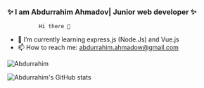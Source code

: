 ### ✨ I am Abdurrahim Ahmadov| Junior web developer ✨ 




              Hi there 👋

- 🌱 I’m currently learning express.js (Node.Js) and Vue.js
- 📫 How to reach me: abdurrahim.ahmadow@gmail.com


![Abdurrahim](https://github.githubassets.com/images/modules/profile/profile-first-issue-dark.svg)


![Abdurrahim's GitHub stats](https://github-readme-stats.vercel.app/api?username=ebdurrehm&theme=blue-green&show_icons=true)


